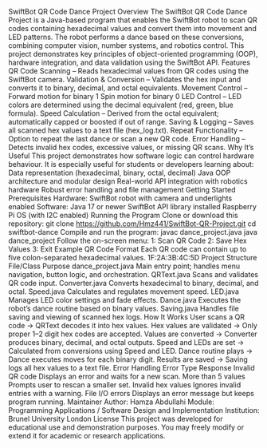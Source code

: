 SwiftBot QR Code Dance Project Overview
The SwiftBot QR Code Dance Project is a Java-based program that enables the SwiftBot robot to scan QR codes containing hexadecimal values and convert them into movement and LED patterns. The robot performs a dance based on these conversions, combining computer vision, number systems, and robotics control.
This project demonstrates key principles of object-oriented programming (OOP), hardware integration, and data validation using the SwiftBot API.
Features
QR Code Scanning – Reads hexadecimal values from QR codes using the SwiftBot camera.
Validation & Conversion – Validates the hex input and converts it to binary, decimal, and octal equivalents.
Movement Control –
Forward motion for binary 1
Spin motion for binary 0
LED Control – LED colors are determined using the decimal equivalent (red, green, blue formula).
Speed Calculation – Derived from the octal equivalent; automatically capped or boosted if out of range.
Saving & Logging – Saves all scanned hex values to a text file (hex_log.txt).
Repeat Functionality – Option to repeat the last dance or scan a new QR code.
Error Handling – Detects invalid hex codes, excessive values, or missing QR scans.
Why It’s Useful
This project demonstrates how software logic can control hardware behaviour. It is especially useful for students or developers learning about:
Data representation (hexadecimal, binary, octal, decimal)
Java OOP architecture and modular design
Real-world API integration with robotics hardware
Robust error handling and file management
Getting Started Prerequisites
Hardware: SwiftBot robot with camera and underlights enabled
Software:
Java 17 or newer
SwiftBot API library installed
Raspberry Pi OS (with I2C enabled)
Running the Program
Clone or download this repository:
git clone https://github.com/Hmz441/SwiftBot-QR-Project.git cd swiftbot-dance
Compile and run the program:
javac dance_project.java java dance_project
Follow the on-screen menu:
1: Scan QR Code
2: Save Hex Values
3: Exit
Example QR Code Format
Each QR code can contain up to five colon-separated hexadecimal values.
1F:2A:3B:4C:5D
Project Structure File/Class Purpose dance_project.java Main entry point; handles menu navigation, button logic, and orchestration. QRText.java Scans and validates QR code input. Converter.java Converts hexadecimal to binary, decimal, and octal. Speed.java Calculates and regulates movement speed. LED.java Manages LED color settings and fade effects. Dance.java Executes the robot’s dance routine based on binary values. Saving.java Handles file saving and viewing of scanned hex logs. How It Works
User scans a QR code → QRText decodes it into hex values.
Hex values are validated → Only proper 1–2 digit hex codes are accepted.
Values are converted → Converter produces binary, decimal, and octal outputs.
Speed and LEDs are set → Calculated from conversions using Speed and LED.
Dance routine plays → Dance executes moves for each binary digit.
Results are saved → Saving logs all hex values to a text file.
Error Handling Error Type Response Invalid QR code Displays an error and waits for a new scan. More than 5 values Prompts user to rescan a smaller set. Invalid hex values Ignores invalid entries with a warning. File I/O errors Displays an error message but keeps program running. Maintainer
Author: Hamza Abdullahi Module: Programming Applications / Software Design and Implementation Institution: Brunel University London
License
This project was developed for educational use and demonstration purposes. You may freely modify or extend it for academic or research applications.
